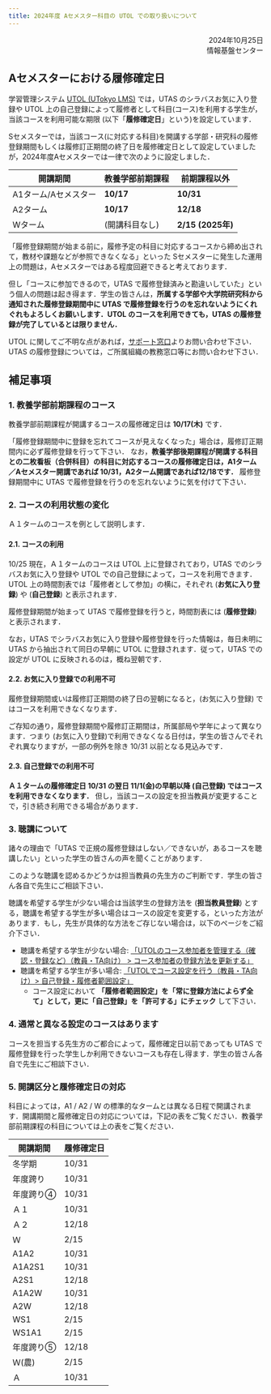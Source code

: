```yaml
---
title: 2024年度 Aセメスター科目の UTOL での取り扱いについて
---
```


<div style="text-align: right;">
<span>2024年10月25日</span><br />
<span>情報基盤センター</span><br />
</div>

## Aセメスターにおける履修確定日

学習管理システム [UTOL (UTokyo LMS)](https://utol.ecc.u-tokyo.ac.jp/) では，UTAS のシラバスお気に入り登録や UTOL 上の自己登録によって履修者として科目(コース)を利用する学生が，当該コースを利用可能な期限 (以下「**履修確定日**」という)を設定しています．

Sセメスターでは，当該コース(に対応する科目)を開講する学部・研究科の履修登録期間もしくは履修訂正期間の終了日を履修確定日として設定していましたが，2024年度Aセメスターでは一律で次のように設定しました．

|開講期間|教養学部前期課程|前期課程以外|
|-----|-----|-----|
|A1ターム/Aセメスター|**10/17**|**10/31**|
|A2ターム|**10/17**|**12/18**|
|Wターム|(開講科目なし)|**2/15 (2025年)**|

「履修登録期間が始まる前に，履修予定の科目に対応するコースから締め出されて，教材や課題などが参照できなくなる」といった Sセメスターに発生した運用上の問題は，Aセメスターではある程度回避できると考えております．

但し「コースに参加できるので，UTAS で履修登録済みと勘違いしていた」という個人の問題は起き得ます．学生の皆さんは，**所属する学部や大学院研究科から通知された履修登録期間中に UTAS で履修登録を行うのを忘れないようにくれぐれもよろしくお願いします．UTOL のコースを利用できても，UTAS の履修登録が完了しているとは限りません．**

UTOL に関してご不明な点があれば，[サポート窓口](/support/)よりお問い合わせ下さい．UTAS の履修登録については，ご所属組織の教務窓口等にお問い合わせ下さい．

## 補足事項

### 1. 教養学部前期課程のコース

教養学部前期課程が開講するコースの履修確定日は **10/17(木)** です．

「履修登録期間中に登録を忘れてコースが見えなくなった」場合は，履修訂正期間内に必ず履修登録を行って下さい．
なお，**教養学部後期課程が開講する科目との二枚看板（合併科目）の科目に対応するコースの履修確定日は，A1ターム／Aセメスター開講であれば 10/31，A2ターム開講であれば12/18です．** 履修登録期間中に UTAS で履修登録を行うのを忘れないように気を付けて下さい．

### 2. コースの利用状態の変化

Ａ１タームのコースを例として説明します．

#### 2.1. コースの利用

10/25 現在，Ａ１タームのコースは UTOL 上に登録されており，UTAS でのシラバスお気に入り登録や UTOL での自己登録によって，コースを利用できます．UTOL 上の時間割表では「履修者として参加」の横に，それぞれ (**お気に入り登録**) や (**自己登録**) と表示されます．

履修登録期間が始まって UTAS で履修登録を行うと，時間割表には (**履修登録**) と表示されます．

なお，UTAS でシラバスお気に入り登録や履修登録を行った情報は，毎日未明に UTAS から抽出されて同日の早朝に UTOL に登録されます．従って，UTAS での設定が UTOL に反映されるのは，概ね翌朝です．

#### 2.2. お気に入り登録での利用不可

履修登録期間或いは履修訂正期間の終了日の翌朝になると，(お気に入り登録) ではコースを利用できなくなります．

ご存知の通り，履修登録期間や履修訂正期間は，所属部局や学年によって異なります．つまり (お気に入り登録)で利用できなくなる日付は，学生の皆さんでそれぞれ異なりますが，一部の例外を除き 10/31 以前となる見込みです．

#### 2.3. 自己登録での利用不可

**Ａ１タームの履修確定日 10/31 の翌日 11/1(金)の早朝以降 (自己登録) ではコースを利用できなくなります．**
但し，当該コースの設定を担当教員が変更することで，引き続き利用できる場合があります．

### 3. 聴講について

諸々の理由で「UTAS で正規の履修登録はしない／できないが，あるコースを聴講したい」といった学生の皆さんの声を聞くことがあります．

このような聴講を認めるかどうかは担当教員の先生方のご判断です．学生の皆さん各自で先生にご相談下さい．

聴講を希望する学生が少ない場合は当該学生の登録方法を (**担当教員登録**) とする，聴講を希望する学生が多い場合はコースの設定を変更する，といった方法があります．もし，先生が具体的な方法をご存じない場合は，以下のページをご紹介下さい．

- 聴講を希望する学生が少ない場合: [「UTOLのコース参加者を管理する（確認・登録など）（教員・TA向け） > コース参加者の登録方法を更新する」](/utol/lecturers/settings/course_participants/#update) 
- 聴講を希望する学生が多い場合: [「UTOLでコース設定を行う（教員・TA向け）> 自己登録・履修者範囲設定」](/utol/lecturers/settings/#self-registration-and-content-use-scope) 
    - コース設定において **「履修者範囲設定」を「常に登録方法によらず全て」として，更に「自己登録」を「許可する」にチェック** して下さい．

### 4. 通常と異なる設定のコースはあります

コースを担当する先生方のご都合によって，履修確定日以前であっても UTAS で履修登録を行った学生しか利用できないコースも存在し得ます．学生の皆さん各自で先生にご相談下さい．

### 5. 開講区分と履修確定日の対応

科目によっては，A1 / A2 / W の標準的なタームとは異なる日程で開講されます．開講期間と履修確定日の対応については，下記の表をご覧ください．教養学部前期課程の科目については上の表をご覧ください．

|開講期間|履修確定日|
|-----|-----|
|冬学期|10/31|
|年度跨り|10/31|
|年度跨り④|10/31|
|Ａ１|10/31|
|Ａ２|12/18|
|Ｗ|2/15|
|A1A2|10/31|
|A1A2S1|10/31|
|A2S1|12/18|
|A1A2W|10/31|
|A2W|12/18|
|WS1|2/15|
|WS1A1|2/15|
|年度跨り⑤|12/18|
|Ｗ(農)|2/15|
|Ａ|10/31|